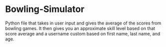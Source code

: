 # Bowling-Simulator
Python file that takes in user input and gives the average of the scores from bowling games. It then gives you an approximate skill level based on that score average and a username custom based on first name, last name, and age.
